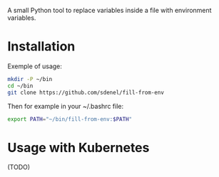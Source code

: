A small Python tool to replace variables inside a file with environment variables.

# Installation

Exemple of usage:
```bash
mkdir -P ~/bin
cd ~/bin
git clone https://github.com/sdenel/fill-from-env
```

Then for example in your ~/.bashrc file:
```bash
export PATH="~/bin/fill-from-env:$PATH"
```

# Usage with Kubernetes
(TODO)